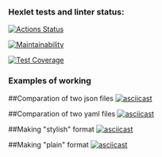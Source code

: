 ### Hexlet tests and linter status:
[![Actions Status](https://github.com/Alek753/python-project-50/workflows/hexlet-check/badge.svg)](https://github.com/Alek753/python-project-50/actions)

[![Maintainability](https://api.codeclimate.com/v1/badges/fb832f9fe8f77f968cf2/maintainability)](https://codeclimate.com/github/Alek753/python-project-50/maintainability)

[![Test Coverage](https://api.codeclimate.com/v1/badges/fb832f9fe8f77f968cf2/test_coverage)](https://codeclimate.com/github/Alek753/python-project-50/test_coverage)

### Examples of working

##Comparation of two json files
[![asciicast](https://asciinema.org/a/gAUekj3m89o3OZFytbzD6DIxP.svg)](https://asciinema.org/a/gAUekj3m89o3OZFytbzD6DIxP)

##Comparation of two yaml files
[![asciicast](https://asciinema.org/a/w7uoPWP2h58aML2Xlgp7fECgG.svg)](https://asciinema.org/a/w7uoPWP2h58aML2Xlgp7fECgG)

##Making "stylish" format
[![asciicast](https://asciinema.org/a/rLmuvdxKVb7HG8az3G13RJU1t.svg)](https://asciinema.org/a/rLmuvdxKVb7HG8az3G13RJU1t)

##Making "plain" format
[![asciicast](https://asciinema.org/a/ck0DOdXULvVpKZcVVtwXnxz6L.svg)](https://asciinema.org/a/ck0DOdXULvVpKZcVVtwXnxz6L)
